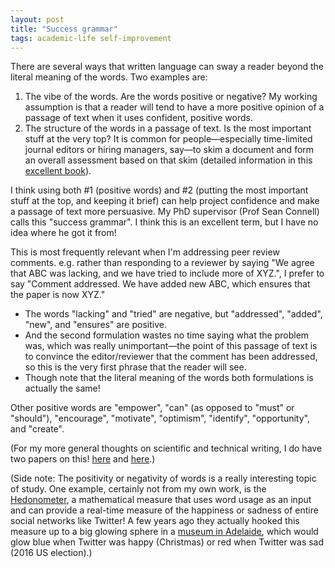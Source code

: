 ```yaml
---
layout: post
title: "Success grammar"
tags: academic-life self-improvement
---
```


There are several ways that written language can sway a reader beyond the literal meaning of the words. Two examples are:
1. The vibe of the words. Are the words positive or negative? My working assumption is that a reader will tend to have a more positive opinion of a passage of text when it uses confident, positive words.
2. The structure of the words in a passage of text. Is the most important stuff at the very top? It is common for people—especially time-limited journal editors or hiring managers, say—to skim a document and form an overall assessment based on that skim (detailed information in this [excellent book](https://upcolorado.com/university-press-of-colorado/item/2915-risk-communication-and-miscommunication)).  

I think using both #1 (positive words) and #2 (putting the most important stuff at the top, and keeping it brief) can help project confidence and make a passage of text more persuasive. My PhD supervisor (Prof Sean Connell) calls this "success grammar". I think this is an excellent term, but I have no idea where he got it from!

This is most frequently relevant when I'm addressing peer review comments. e.g. rather than responding to a reviewer by saying "We agree that ABC was lacking, and we have tried to include more of XYZ.", I prefer to say "Comment addressed. We have added new ABC, which ensures that the paper is now XYZ."
- The words "lacking" and "tried" are negative, but "addressed", "added", "new", and "ensures" are positive.
- And the second formulation wastes no time saying what the problem was, which was really unimportant—the point of this passage of text is to convince the editor/reviewer that the comment has been addressed, so this is the very first phrase that the reader will see.
- Though note that the literal meaning of the words both formulations is actually the same!

Other positive words are "empower", "can" (as opposed to "must" or "should"), "encourage", "motivate", "optimism", "identify", "opportunity", and "create".

(For my more general thoughts on scientific and technical writing, I do have two papers on this! [here](https://www.pnas.org/doi/abs/10.1073/pnas.1819937116) and [here](https://www.frontiersin.org/journals/psychology/articles/10.3389/fpsyg.2021.714321/full).)

(Side note: The positivity or negativity of words is a really interesting topic of study. One example, certainly not from my own work, is the [Hedonometer](https://journals.plos.org/plosone/article?id=10.1371/journal.pone.0026752), a mathematical measure that uses word usage as an input and can provide a real-time measure of the happiness or sadness of entire social networks like Twitter! A few years ago they actually hooked this measure up to a big glowing sphere in a [museum in Adelaide](https://mod.org.au/exhibits/hedonometer/), which would glow blue when Twitter was happy (Christmas) or red when Twitter was sad (2016 US election).)
